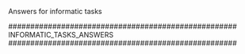 Answers for informatic tasks

####################################################
INFORMATIC_TASKS_ANSWERS
####################################################
